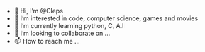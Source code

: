 - 👋 Hi, I’m @Cleps
- 👀 I’m interested in code, computer science, games and movies
- 🌱 I’m currently learning python, C, A.I
- 💞️ I’m looking to collaborate on ...
- 📫 How to reach me ...

<!---
Cleps/Cleps is a ✨ special ✨ repository because its `README.md` (this file) appears on your GitHub profile.
You can click the Preview link to take a look at your changes.
--->
